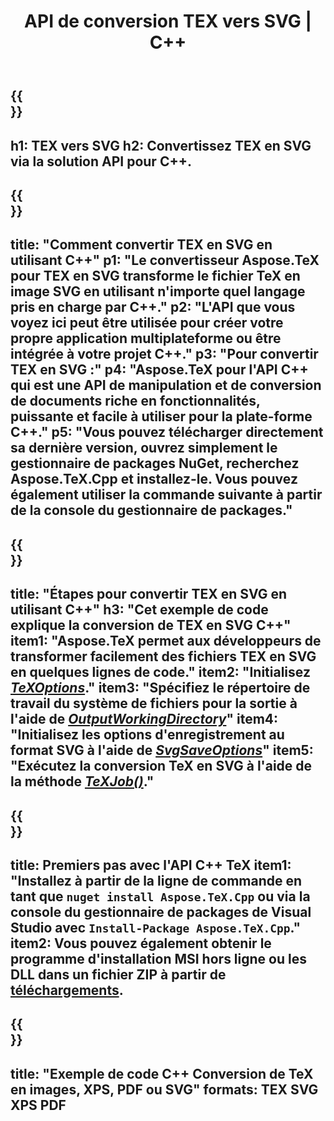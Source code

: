 ﻿---
translation: true
template: /_templates/_conversion-child-cpp.md
title: API de conversion TEX vers SVG | C++
description: Fonctionnalité de conversion TeX vers SVG. Intégrez cette bibliothèque C++ sur site dans votre projet ou utilisez des applications multiplateformes pour convertir TeX en SVG.
keywords: tex vers svg api cpp, tex2svg intègre c++
url: /cpp/conversion/tex-to-svg/
family: tex
platformtag: cpp
feature: conversion
informat: TEX
outformat: SVG
otherformats: BMP PNG JPEG TIFF PDF XPS
---

{{<section banner>}}
---
h1: TEX vers SVG
h2: Convertissez TEX en SVG via la solution API pour C++.
---

{{<section overview>}}
---
title: "Comment convertir TEX en SVG en utilisant C++"
p1: "Le convertisseur Aspose.TeX pour TEX en SVG transforme le fichier TeX en image SVG en utilisant n'importe quel langage pris en charge par C++."
p2: "L'API que vous voyez ici peut être utilisée pour créer votre propre application multiplateforme ou être intégrée à votre projet C++."
p3: "Pour convertir TEX en SVG :"
p4: "Aspose.TeX pour l'API C++ qui est une API de manipulation et de conversion de documents riche en fonctionnalités, puissante et facile à utiliser pour la plate-forme C++."
p5: "Vous pouvez télécharger directement sa dernière version, ouvrez simplement le gestionnaire de packages NuGet, recherchez Aspose.TeX.Cpp et installez-le. Vous pouvez également utiliser la commande suivante à partir de la console du gestionnaire de packages."
---

{{<section feature1>}}
---
title: "Étapes pour convertir TEX en SVG en utilisant C++"
h3: "Cet exemple de code explique la conversion de TEX en SVG C++"
item1: "Aspose.TeX permet aux développeurs de transformer facilement des fichiers TEX en SVG en quelques lignes de code."
item2: "Initialisez [*TeXOptions*](https://reference.aspose.com/tex/cpp/class/aspose.te_x.te_x_options)."
item3: "Spécifiez le répertoire de travail du système de fichiers pour la sortie à l'aide de [*OutputWorkingDirectory*](https://reference.aspose.com/tex/cpp/class/aspose.te_x.te_x_options#aa4f4ea6dab7db5ba1b40800495f16f63)"
item4: "Initialisez les options d'enregistrement au format SVG à l'aide de [*SvgSaveOptions*](https://reference.aspose.com/tex/cpp/class/aspose.te_x.presentation.image.svg_save_options)"
item5: "Exécutez la conversion TeX en SVG à l'aide de la méthode [*TeXJob()*](https://reference.aspose.com/tex/cpp/class/aspose.te_x.te_x_job)."
---

{{<section feature2>}}
---
title: Premiers pas avec l'API C++ TeX
item1: "Installez à partir de la ligne de commande en tant que ```nuget install Aspose.TeX.Cpp``` ou via la console du gestionnaire de packages de Visual Studio avec ```Install-Package Aspose.TeX.Cpp```."
item2: Vous pouvez également obtenir le programme d'installation MSI hors ligne ou les DLL dans un fichier ZIP à partir de [téléchargements](https://releases.aspose.com/tex/cpp).
---

{{<section widget>}}
---
title: "Exemple de code C++ Conversion de TeX en images, XPS, PDF ou SVG"
formats: TEX SVG XPS PDF
---
